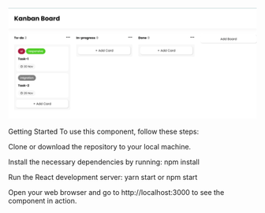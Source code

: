 ![Example Image](public/images/Screenshot.png)

Getting Started
To use this component, follow these steps:

Clone or download the repository to your local machine.

Install the necessary dependencies by running:
npm install

Run the React development server:
yarn start
or
npm start

Open your web browser and go to http://localhost:3000 to see the component in action.